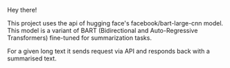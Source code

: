 <p>Hey there!</p>
<p>This project uses the api of hugging face's facebook/bart-large-cnn model. This model is a variant of BART (Bidirectional and Auto-Regressive Transformers) fine-tuned for summarization tasks.</p>
<p>For a given long text it sends request via API and responds back with a summarised text.</p>
